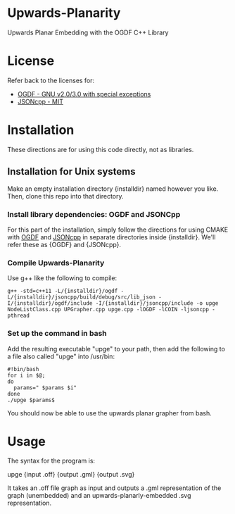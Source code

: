 # Upwards-Planarity
Upwards Planar Embedding with the OGDF C++ Library

# License
Refer back to the licenses for:
* [OGDF - GNU v2.0/3.0 with special exceptions](https://github.com/ogdf/ogdf/blob/ee4a91cc823e1bc16825a23e0c543aa77e749512/LICENSE.txt)
* [JSONcpp - MIT](https://github.com/open-source-parsers/jsoncpp/blob/master/LICENSE)

# Installation
These directions are for using this code directly, not as libraries.
## Installation for Unix systems
Make an empty installation directory {installdir} named however you like. Then, clone this repo into that directory.
### Install library dependencies: OGDF and JSONCpp
For this part of the installation, simply follow the directions for using CMAKE with [OGDF]() and [JSONcpp]() in separate directories inside {installdir}. We'll refer these as {OGDF} and {JSONcpp}.
### Compile Upwards-Planarity
Use g++ like the following to compile:
```shell
g++ -std=c++11 -L/{installdir}/ogdf -L/{installdir}/jsoncpp/build/debug/src/lib_json -I/{installdir}/ogdf/include -I/{installdir}/jsoncpp/include -o upge NodeListClass.cpp UPGrapher.cpp upge.cpp -lOGDF -lCOIN -ljsoncpp -pthread
```
### Set up the command in bash
Add the resulting executable "upge" to your path, then add the following to a file also called "upge" into /usr/bin:
```shell
#!bin/bash
for i in $@;
do
  params=" $params $i"
done
./upge $params$
```
You should now be able to use the upwards planar grapher from bash.

# Usage
The syntax for the program is:

  upge {input .off} {output .gml} {output .svg}

It takes an .off file graph as input and outputs a .gml representation of the graph (unembedded) and an upwards-planarly-embedded .svg representation.
